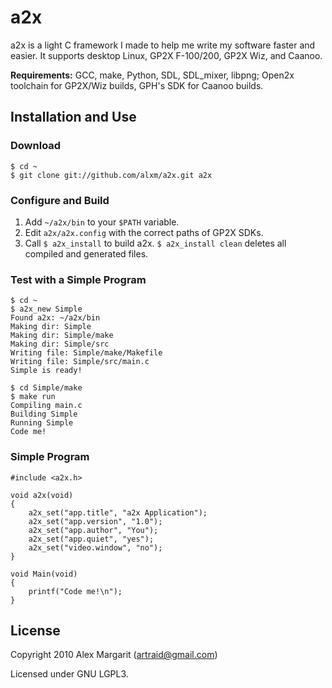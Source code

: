 a2x
===

a2x is a light C framework I made to help me write my software faster and easier. It supports desktop Linux, GP2X F-100/200, GP2X Wiz, and Caanoo.

**Requirements:** GCC, make, Python, SDL, SDL_mixer, libpng; Open2x toolchain for GP2X/Wiz builds, GPH's SDK for Caanoo builds.

Installation and Use
--------------------

### Download

    $ cd ~
    $ git clone git://github.com/alxm/a2x.git a2x

### Configure and Build

1. Add `~/a2x/bin` to your `$PATH` variable.
2. Edit `a2x/a2x.config` with the correct paths of GP2X SDKs.
3. Call `$ a2x_install` to build a2x. `$ a2x_install clean` deletes all compiled and generated files.

### Test with a Simple Program

    $ cd ~
    $ a2x_new Simple
    Found a2x: ~/a2x/bin
    Making dir: Simple
    Making dir: Simple/make
    Making dir: Simple/src
    Writing file: Simple/make/Makefile
    Writing file: Simple/src/main.c
    Simple is ready!

    $ cd Simple/make
    $ make run
    Compiling main.c
    Building Simple
    Running Simple
    Code me!

### Simple Program

    #include <a2x.h>

    void a2x(void)
    {
        a2x_set("app.title", "a2x Application");
        a2x_set("app.version", "1.0");
        a2x_set("app.author", "You");
        a2x_set("app.quiet", "yes");
        a2x_set("video.window", "no");
    }

    void Main(void)
    {
        printf("Code me!\n");
    }

License
-------

Copyright 2010 Alex Margarit (artraid@gmail.com)

Licensed under GNU LGPL3.
